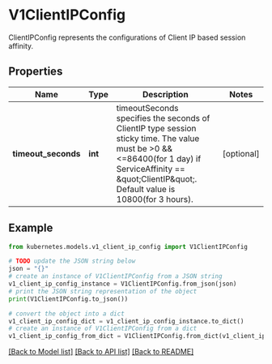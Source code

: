 # V1ClientIPConfig

ClientIPConfig represents the configurations of Client IP based session affinity.

## Properties

Name | Type | Description | Notes
------------ | ------------- | ------------- | -------------
**timeout_seconds** | **int** | timeoutSeconds specifies the seconds of ClientIP type session sticky time. The value must be &gt;0 &amp;&amp; &lt;&#x3D;86400(for 1 day) if ServiceAffinity &#x3D;&#x3D; \&quot;ClientIP\&quot;. Default value is 10800(for 3 hours). | [optional] 

## Example

```python
from kubernetes.models.v1_client_ip_config import V1ClientIPConfig

# TODO update the JSON string below
json = "{}"
# create an instance of V1ClientIPConfig from a JSON string
v1_client_ip_config_instance = V1ClientIPConfig.from_json(json)
# print the JSON string representation of the object
print(V1ClientIPConfig.to_json())

# convert the object into a dict
v1_client_ip_config_dict = v1_client_ip_config_instance.to_dict()
# create an instance of V1ClientIPConfig from a dict
v1_client_ip_config_from_dict = V1ClientIPConfig.from_dict(v1_client_ip_config_dict)
```
[[Back to Model list]](../README.md#documentation-for-models) [[Back to API list]](../README.md#documentation-for-api-endpoints) [[Back to README]](../README.md)


